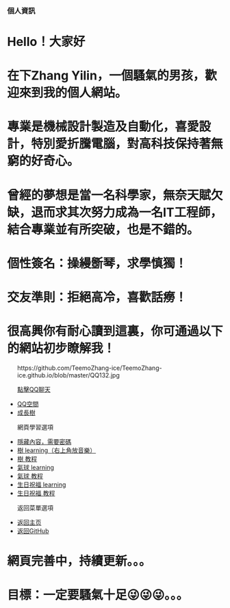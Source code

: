 ### 個人資訊

# Hello！大家好
# 在下Zhang Yilin，一個騷氣的男孩，歡迎來到我的個人網站。
# 專業是機械設計製造及自動化，喜愛設計，特別愛折騰電腦，對高科技保持著無窮的好奇心。
# 曾經的夢想是當一名科學家，無奈天賦欠缺，退而求其次努力成為一名IT工程師，結合專業並有所突破，也是不錯的。
# 個性簽名：操縵斵琴，求學慎獨！
# 交友準則：拒絕高冷，喜歡話癆！


# 很高興你有耐心讀到這裏，你可通過以下的網站初步瞭解我！
<ul>
  <ima> https://github.com/TeemoZhang-ice/TeemoZhang-ice.github.io/blob/master/QQ132.jpg </ima>
  <p> <a href="tencent://message/?uin=1324346371&Site=&Menu=yes">點擊QQ聊天</a> </p>


  <li> <a href="https://user.qzone.qq.com/1048311847/infocenter">QQ空間</a> </li>
  <li> <a href="https://user.qzone.qq.com/1048311847/infocenter">成長樹</a> </li>


  
  <p>網頁學習選項</p>
  <li> <a href="https://zhuanlan.zhihu.com/p/72907840">隱藏內容，需要密碼</a> </li>
  
  <li> <a href="https://teemozhang-ice.github.io/LoveTree/index.html">樹 learning（右上角放音樂）</a> </li>
  <li> <a href="https://zhuanlan.zhihu.com/p/72907840">樹 教程</a> </li>
  
  <li> <a href="https://ajlovechina.github.io/loveBalloon/">氣球 learning</a> </li>
  <li> <a href="https://zhuanlan.zhihu.com/p/99136480">氣球 教程</a> </li>
  
  <li> <a href="https://teemozhang-ice.github.io/birthday/">生日祝福 learning</a> </li>
  <li> <a href="https://zhuanlan.zhihu.com/p/85899661">生日祝福 教程</a> </li>
  
  
  <p>返回菜單選項</p>
  <li> <a href="https://teemozhang-ice.github.io/">返回主页</a> </li>
  <li> <a href="https://github.com/TeemoZhang-ice/LoveTree/blob/master/config.js">返回GitHub</a> </li>
</ul>





# 網頁完善中，持續更新。。。
# 目標：一定要騷氣十足😜😜😜。。。
